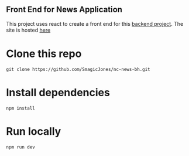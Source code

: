 ## Front End for News Application

This project uses react to create a front end for this [backend project](https://github.com/SmagicJones/nc_news_public).  The site is hosted [here](https://bobnews.netlify.app/)

# Clone this repo
```
git clone https://github.com/SmagicJones/nc-news-bh.git
```
# Install dependencies

```
npm install
```

# Run locally

```
npm run dev
```


